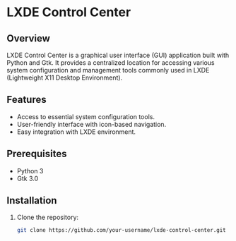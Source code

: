 # LXDE Control Center

## Overview

LXDE Control Center is a graphical user interface (GUI) application built with Python and Gtk. It provides a centralized location for accessing various system configuration and management tools commonly used in LXDE (Lightweight X11 Desktop Environment).

## Features

- Access to essential system configuration tools.
- User-friendly interface with icon-based navigation.
- Easy integration with LXDE environment.

## Prerequisites

- Python 3
- Gtk 3.0

## Installation

1. Clone the repository:

   ```bash
   git clone https://github.com/your-username/lxde-control-center.git
